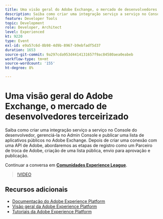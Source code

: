```yaml
---
title: Uma visão geral do Adobe Exchange, o mercado de desenvolvedores terceirizado
description: Saiba como criar uma integração serviço a serviço no Console do desenvolvedor, gerenciá-la no Admin Console e publicar uma lista de aplicativos públicos no Adobe Exchange. Depois de criar uma conexão com uma API de Adobe, abordaremos as etapas de registro como um Parceiro de troca de Adobe, criação de uma lista pública, envio para aprovação e publicação.
feature: Developer Tools
topic: Development
role: Developer, Architect
level: Experienced
kt: 9220
type: Event
exl-id: e9a57c6d-8b98-4d9b-8967-b9ebfadf5d37
duration: 1653
source-git-commit: 9a297cda953d4414131657f9ac84580aea0eabeb
workflow-type: tm+mt
source-wordcount: '155'
ht-degree: 8%

---
```


# Uma visão geral do Adobe Exchange, o mercado de desenvolvedores terceirizado

Saiba como criar uma integração serviço a serviço no Console do desenvolvedor, gerenciá-la no Admin Console e publicar uma lista de aplicativos públicos no Adobe Exchange. Depois de criar uma conexão com uma API de Adobe, abordaremos as etapas de registro como um Parceiro de troca de Adobe, criação de uma lista pública, envio para aprovação e publicação.

Continuar a conversa em **[Comunidades Experience League](https://adobe.ly/3ooiltm)**.

>[!VIDEO](https://video.tv.adobe.com/v/337841/?quality=12&learn=on&hidetitle=true)

## Recursos adicionais

- [Documentação do Adobe Experience Platform](https://experienceleague.adobe.com/docs/experience-platform.html?lang=pt-BR)
- [Visão geral da Adobe Experience Platform](https://experienceleague.adobe.com/docs/experience-platform/landing/home.html?lang=pt-BR)
- [Tutoriais da Adobe Experience Platform](https://experienceleague.adobe.com/docs/platform-learn/tutorials/overview.html?lang=pt-BR)
